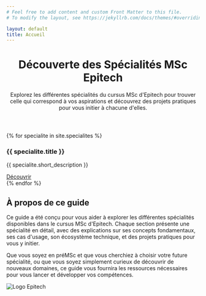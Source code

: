 ```yaml
---
# Feel free to add content and custom Front Matter to this file.
# To modify the layout, see https://jekyllrb.com/docs/themes/#overriding-theme-defaults

layout: default
title: Accueil
---
```


<header class="home-header">
  <div class="container">
    <h1>Découverte des Spécialités MSc Epitech</h1>
    <p class="lead">
      Explorez les différentes spécialités du cursus MSc d'Epitech pour trouver celle qui correspond à vos aspirations
      et découvrez des projets pratiques pour vous initier à chacune d'elles.
    </p>
  </div>
</header>

<div class="specialite-grid container">
  {% for specialite in site.specialites %}
    <div class="specialite-card" style="--card-color: {{ specialite.color_primary | default: '#4361ee' }}">
      <div class="specialite-icon">
        <i class="{{ specialite.icon | default: 'fas fa-graduation-cap' }}"></i>
      </div>
      <h3>{{ specialite.title }}</h3>
      <p>{{ specialite.short_description }}</p>
      <a href="{{ specialite.url | relative_url }}" class="btn-primary">Découvrir</a>
    </div>
  {% endfor %}
</div>

<section class="home-about container">
  <h2>À propos de ce guide</h2>
  <div class="home-about-content">
    <div class="home-about-text">
      <p>
        Ce guide a été conçu pour vous aider à explorer les différentes spécialités disponibles dans le cursus MSc d'Epitech.
        Chaque section présente une spécialité en détail, avec des explications sur ses concepts fondamentaux, ses cas d'usage,
        son écosystème technique, et des projets pratiques pour vous y initier.
      </p>
      <p>
        Que vous soyez en préMSc et que vous cherchiez à choisir votre future spécialité, ou que vous soyez simplement
        curieux de découvrir de nouveaux domaines, ce guide vous fournira les ressources nécessaires pour
        vous lancer et développer vos compétences.
      </p>
    </div>
    <div class="home-about-image">
      <img src="{{ '/assets/images/Epitech_Official_Logo.png' | relative_url }}" alt="Logo Epitech">
    </div>
  </div>
</section>
